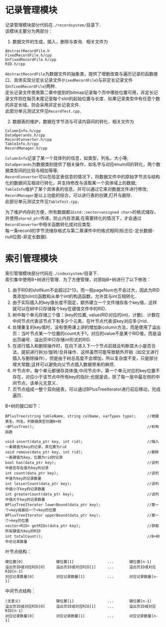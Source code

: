# 记录管理模块
记录管理模块部分代码在`./recordsystem/`目录下．    
该模块主要分为两部分：     
1. 数据文件的生成，插入，删除与查询．相关文件为    
```
AbstractRecordFile.h
FixedRecordFile.h/cpp
UnfixedRecordFile.h/cpp
RID.h/cpp
```
`AbstractRecordFile`为数据文件的抽象类，提供了增删改查与遍历记录的函数接口．具体实现分定长记录文件(`FixedRecordFile`)与非定长记录文件(`UnfixedRecordFile`)两种．    
定长记录文件使用第二章中提到的bitmap记录每个页中哪些位置可用，非定长记录文件则在每页末尾记录每个slot的起始位置与长度．如果记录类型中有任意个数的非定长域，则会采用非定长记录文件．    
此部分单元测试文件见`RecordTest.cpp`．    

2. 数据表的维护，数据在字节流与可读内容间的转化．相关文件为    
```
ColumnInfo.h/cpp
DataOperands.h/cpp
RecordConverter.h/cpp
TableInfo.h/cpp
RecordManager.h/cpp
```
`ColumnInfo`记录了某一个具体列的信息，如类型，列名，大小等;   
`DataOperands`为数据类别提供了相关操作，如名字与对应enum间的转化，两个数据类型间的比较与相加等等;   
`RecordConverter`可以在给定表信息的情况下，将数据文件中的原始字节流与结构化的数据间互相进行转化，并支持修改与读取某一个具体域上的数据;    
`TableInfo`维护了某个具体表的信息，并可以通过它来对数据文件进行修改;    
`RecordManager`是以上功能的综合，可以进行表的创建,打开与删除．    
此部分单元测试文件见`TableTest.cpp`．    

为了维护内存的方便，所有数据都以`std::vector<unsigned char>`的格式储存，并使用`shared_ptr`传递，防止内存泄漏;在需要转化的情况下，才会通过`RecordConverter`中相关函数转化成对应类型.    
每一条record的字节流储存格式与第二章课件中的格式相同(标志位-定长数据-null位图-非定长数据).   

# 索引管理模块
索引管理模块部分代码在`./indexsystem/`目录下．      
索引集中使用B+树进行管理．为了方便管理，对原始B+树进行了以下修改：     
1. 由于RID的slotNum不会超过2^13，而一般pageNum也不会过大，因此为RID类添加toInt()函数和从单个int的构造函数，允许其与int互相转化．    
2. 由于实际插入的key值长度不固定，额外建立一个文件储存各个key值，这样就可以在树中只存储每个key在键值文件中的RID．    
3. 树中每个单元存储三个值：(key的位置, value(RID对应的int)，计数)．计数在中间节点代表该节点下有多少个元素，在叶节点代表该key对应多少rid．     
4. 处理重复的key值时，没有使用课上讲的增加新column方法，而是使用了溢出页：当叶节点某一个位置的count大于1，对应的value不是某个RID值，而是溢出页编号．溢出页中只存储int形式的RID.    
5. 在进行插入和删除操作时，在向下进入下一个节点前就会判断其大小是否合法，提前进行拆分/旋转/合并操作．这样虽然可能导致额外开销（如交叉进行插入与删除操作），但是由于树总高度不会增加，所以复杂度不变，只是部分增大常数;这样可以避免向父节点插入数据带来的麻烦．    
6. 叶节点中，每个单元都储存具体值;中间节点中，第一个单元对应的key位置不存在，对应小于该节点中所有key的指针;也就是说，除了每一层中最左侧的中间节点，该单元无意义．    
7. 页节点组成一整个双向链表，可以通过BPlusTreeIterator进行前后移动，完成遍历．    

B+树的接口如下：
```
BPlusTree(string tableName, string colName, varTypes type);     //根据表名，列名，列数据类型创建B+树
~BPlusTree();                                                   //析构函数

void insert(data_ptr key, int rid);                             //插入一条键值为key的记录，其位置为rid
void remove(data_ptr key, int rid);                             //删除一条键值为key，位置为rid的记录
bool has(data_ptr key);                                         //该列中是否存在值为key的记录
int count(data_ptr key);                                        //该列中值为key的记录数量
int lesserCount(data_ptr key);                                  //该列中值小于key的记录数量
int greaterCount(data_ptr key);                                 //该列中值大于key的记录数量
BPlusTreeIterator lowerBound(data_ptr key);                     //第一个=key或最后一个<key的位置
BPlusTreeIterator upperBound(data_ptr key);                     //第一个>key的位置
vector<RID> getRIDs(data_ptr key);                              //获取所有键值为key的RID
int totalCount();                                               //B+树中总记录数量
```

叶节点结构：
```
键位置[0]               键位置[1]               ...       键位置[n-1]
溢出页ID或对应RID[0]     溢出页ID或对应RID[1]     ...       溢出页ID或对应RID[n-1]
对应记录数量[0]          对应记录数量[1]          ...       对应记录数量[n-1]
```
中间节点结构：
```
(无意义)                键位置[1]               ...       键位置[n-1]
溢出页ID或对应RID[0]     溢出页ID或对应RID[1]     ...       溢出页ID或对应RID[n-1]
对应记录数量[0]          对应记录数量[1]          ...       对应记录数量[n-1]
```
